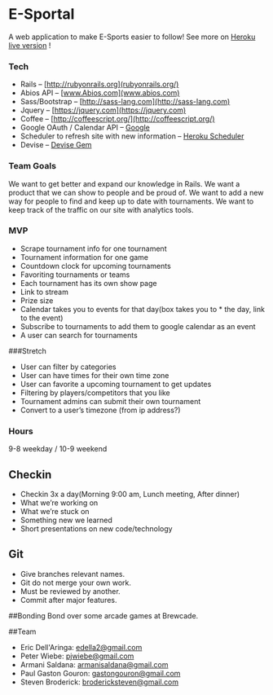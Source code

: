# E-Sportal
A web application to make E-Sports easier to follow! See more on [Heroku live version](http://esportal.herokuapp.com/) !

### Tech
 * Rails – [http://rubyonrails.org](rubyonrails.org/)
 * Abios API – [www.Abios.com](www.abios.com)
 * Sass/Bootstrap – [http://sass-lang.com](http://sass-lang.com)
 * Jquery – [https://jquery.com](https://jquery.com)
 * Coffee – [http://coffeescript.org/](http://coffeescript.org/)
 * Google OAuth / Calendar API – [Google](https://developers.google.com/identity/)
 * Scheduler to refresh site with new information – [Heroku Scheduler](https://elements.heroku.com/addons/scheduler)
 * Devise – [Devise Gem](https://github.com/plataformatec/devise)

### Team Goals

We want to get better and expand our knowledge in Rails. We want a product that we can show to people and be proud of. We want to add a new way for people to find and keep up to date with tournaments. We want to keep track of the traffic on our site with analytics tools.

### MVP
* Scrape tournament info for one tournament
* Tournament information for one game
* Countdown clock for upcoming tournaments
* Favoriting tournaments or teams
* Each tournament has its own show page
* Link to stream
* Prize size
* Calendar takes you to events for that day(box takes you to * the day, link to the event)
* Subscribe to tournaments to add them to google calendar as an event
* A user can search for tournaments

###Stretch
* User can filter by categories
* User can have times for their own time zone
* User can favorite a upcoming tournament to get updates
* Filtering by players/competitors that you like
* Tournament admins can submit their own tournament
* Convert to a user’s timezone (from ip address?)

### Hours
9-8 weekday /
10-9 weekend

## Checkin
* Checkin 3x a day(Morning 9:00 am, Lunch meeting, After dinner)
* What we’re working on
* What we’re stuck on
* Something new we learned
* Short presentations on new code/technology

## Git
* Give branches relevant names.
* Git do not merge your own work.
* Must be reviewed by another.
* Commit after major features.

##Bonding
Bond over some arcade games at Brewcade.

##Team
* Eric Dell'Aringa: edella2@gmail.com
* Peter Wiebe: pjwiebe@gmail.com
* Armani Saldana: armanisaldana@gmail.com
* Paul Gaston Gouron: gastongouron@gmail.com
* Steven Broderick: brodericksteven@gmail.com